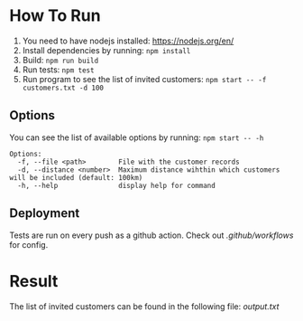 # How To Run

1. You need to have nodejs installed: https://nodejs.org/en/
2. Install dependencies by running: `npm install`
3. Build: `npm run build`
4. Run tests: `npm test`
5. Run program to see the list of invited customers: `npm start -- -f customers.txt -d 100`

## Options

You can see the list of available options by running: `npm start -- -h`

```
Options:
  -f, --file <path>        File with the customer records
  -d, --distance <number>  Maximum distance wihthin which customers will be included (default: 100km)
  -h, --help               display help for command
```

## Deployment

Tests are run on every push as a github action. Check out _.github/workflows_ for config.

# Result

The list of invited customers can be found in the following file: _output.txt_
